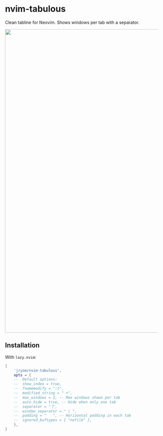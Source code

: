 # nvim-tabulous

Clean tabline for Neovim. Shows windows per tab with a separator.

<img width="1000" src="https://github.com/jryom/nvim-tabulous/assets/2834949/cc014bb1-b271-4576-a96d-6e1970b43106">


## Installation

With `lazy.nvim`:

```lua
{
    'jryom/nvim-tabulous',
    opts = {
    --  Default options:
    --  show_index = true,
    --  fnamemodify = ":t",
    --  modified_string = " +",
    --  max_windows = 3, -- Max windows shown per tab
    --  auto_hide = true, -- Hide when only one tab
    --  separator = "▕",
    --  window_separator = " | ",
    --  padding = "   ", -- Horizontal padding in each tab
    --  ignored_buftypes = { "nofile" },
    },
}
```
